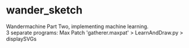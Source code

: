 # wander_sketch
Wandermachine Part Two, implementing machine learning. <br />
3 separate programs: Max Patch 'gatherer.maxpat' > LearnAndDraw.py > displaySVGs

